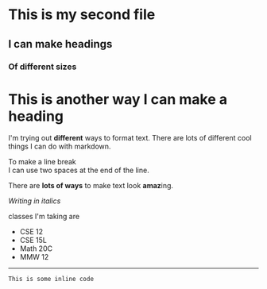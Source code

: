 # This is my second file

## I can make headings

### Of different sizes

This is another way I can make a heading
============

I'm trying out **different** ways to format text. There are lots of different cool things I can do with markdown.

To make a line break  
I can use two spaces at the end of the line.

There are __lots of ways__ to make text look **amaz**ing.

*Writing in italics*


classes I'm taking are
* CSE 12
* CSE 15L
* Math 20C
* MMW 12

---
`This is some inline code`
